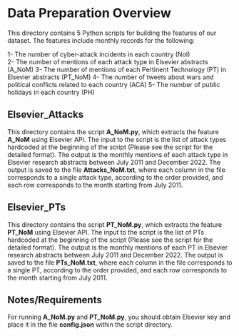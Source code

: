 # Data Preparation Overview
This directory contains 5 Python scripts for building the features of our dataset. The features include monthly records for the following:

1- The number of cyber-attack incidents in each country (NoI)<br>
2- The number of mentions of each attack type in Elsevier abstracts (A_NoM) 
3- The number of mentions of each Pertinent Technology (PT) in Elsevier abstracts (PT_NoM)
4- The number of tweets about wars and political conflicts related to each country (ACA)
5- The number of public holidays in each country (PH)

## Elsevier_Attacks
This directory contains the script **A_NoM.py**, which extracts the feature **A_NoM** using Elsevier API. The input to the script is the list of attack types hardcoded at the beginning of the script (Please see the script for the detailed format). The output is the monthly mentions of each attack type in Elsevier research abstracts between July 2011 and December 2022. The output is saved to the file **Attacks_NoM.txt**, where each column in the file corresponds to a single attack type, according to the order provided, and each row corresponds to the month starting from July 2011.

## Elsevier_PTs
This directory contains the script **PT_NoM.py**, which extracts the feature **PT_NoM** using Elsevier API. The input to the script is the list of PTs hardcoded at the beginning of the script (Please see the script for the detailed format). The output is the monthly mentions of each PT in Elsevier research abstracts between July 2011 and December 2022. The output is saved to the file **PTs_NoM.txt**, where each column in the file corresponds to a single PT, according to the order provided, and each row corresponds to the month starting from July 2011.

## Notes/Requirements
For running **A_NoM.py** and **PT_NoM.py**, you should obtain Elsevier key and place it in the file **config.json** within the script directory.

